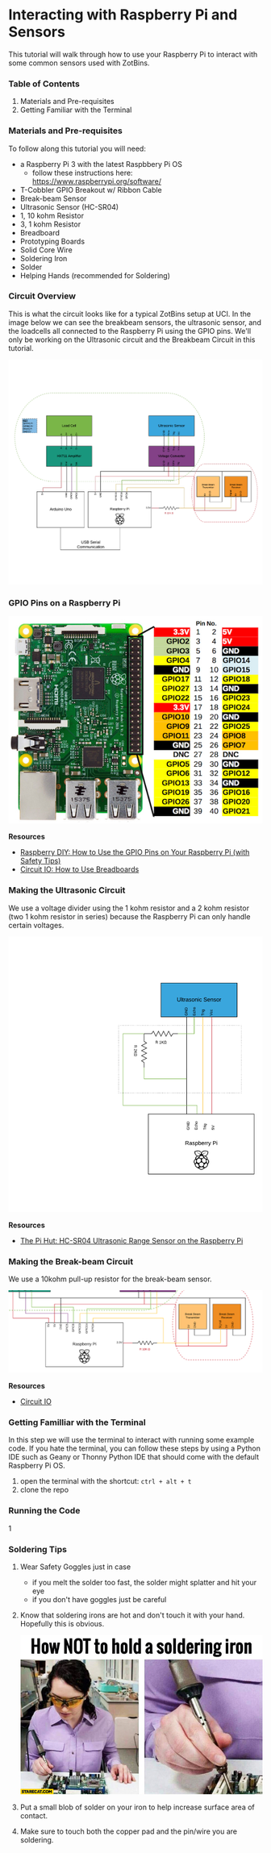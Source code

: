 # Interacting with Raspberry Pi and Sensors

This tutorial will walk through how to use your Raspberry Pi to interact with some common sensors used with ZotBins.

### Table of Contents
1. Materials and Pre-requisites
1. Getting Familiar with the Terminal

### Materials and Pre-requisites
To follow along this tutorial you will need:
- a Raspberry Pi 3 with the latest Raspbbery Pi OS
    - follow these instructions here: https://www.raspberrypi.org/software/
- T-Cobbler GPIO Breakout w/ Ribbon Cable
- Break-beam Sensor
- Ultrasonic Sensor (HC-SR04)
- 1, 10 kohm Resistor
- 3, 1 kohm Resistor  
- Breadboard
- Prototyping Boards
- Solid Core Wire
- Soldering Iron
- Solder
- Helping Hands (recommended for Soldering)

### Circuit Overview

This is what the circuit looks like for a typical ZotBins setup at UCI. In the image below we can see the breakbeam sensors, the ultrasonic sensor, and the loadcells all connected to the Raspberry Pi using the GPIO pins. We'll only be working on the Ultrasonic circuit and the Breakbeam Circuit in this tutorial.

![img](https://raw.githubusercontent.com/zotbins/Hardware_Hub/main/raspi_and_sensors_tutorial/imgs/full_circuit.png)

### GPIO Pins on a Raspberry Pi

![img](https://raw.githubusercontent.com/zotbins/Hardware_Hub/main/raspi_and_sensors_tutorial/imgs/gpio_key.jpg)

**Resources**
- [Raspberry DIY: How to Use the GPIO Pins on Your Raspberry Pi (with Safety Tips)](https://raspberrydiy.com/gpio-pins-tutorial-raspberry-pi/)
- [Circuit IO: How to Use Breadboards](https://www.circuito.io/blog/breadboards/)

### Making the Ultrasonic Circuit
We use a voltage divider using the 1 kohm resistor and a 2 kohm resistor (two 1 kohm resistor in series) because the Raspberry Pi can only handle certain voltages.

![img](https://raw.githubusercontent.com/zotbins/Hardware_Hub/main/raspi_and_sensors_tutorial/imgs/ultrasonic_circuit.png)

**Resources**
- [The Pi Hut: HC-SR04 Ultrasonic Range Sensor on the Raspberry Pi](https://thepihut.com/blogs/raspberry-pi-tutorials/hc-sr04-ultrasonic-range-sensor-on-the-raspberry-pi)

### Making the Break-beam Circuit

We use a 10kohm pull-up resistor for the break-beam sensor.

![img](https://raw.githubusercontent.com/zotbins/Hardware_Hub/main/raspi_and_sensors_tutorial/imgs/breakbeam_circuit.png)

**Resources**
- [Circuit IO](https://www.circuito.io/app?components=9443,200000,669681)

### Getting Familliar with the Terminal

In this step we will use the terminal to interact with running some example code. If you hate the terminal, you can follow these steps by using a Python IDE such as Geany or Thonny Python IDE that should come with the default Raspberry Pi OS.

1. open the terminal with the shortcut: `ctrl + alt + t`
2. clone the repo

### Running the Code
1
### Soldering Tips
1. Wear Safety Goggles just in case
    - if you melt the solder too fast, the solder might splatter and hit your eye
    - if you don't have goggles just be careful
2. Know that soldering irons are hot and don't touch it with your hand. Hopefully this is obvious.

    ![img](https://raw.githubusercontent.com/zotbins/Hardware_Hub/main/raspi_and_sensors_tutorial/imgs/soldering_meme.jpg)

3. Put a small blob of solder on your iron to help increase surface area of contact.
4. Make sure to touch both the copper pad and the pin/wire you are soldering.

###
